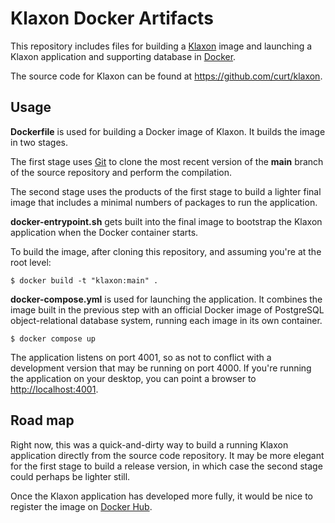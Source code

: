 # Klaxon Docker Artifacts

This repository includes files for building a
[Klaxon](https://github.com/curt/klaxon) image and launching a Klaxon
application and supporting database in [Docker](https://www.docker.com/).

The source code for Klaxon can be found at <https://github.com/curt/klaxon>.

## Usage

__Dockerfile__ is used for building a Docker image of Klaxon. It builds the image
in two stages.

The first stage uses [Git](https://git-scm.com/) to clone the most recent
version of the __main__ branch of the source repository and perform the
compilation.

The second stage uses the products of the first stage to build a lighter final
image that includes a minimal numbers of packages to run the application.

__docker-entrypoint.sh__ gets built into the final image to bootstrap the Klaxon
application when the Docker container starts.

To build the image, after cloning this repository, and assuming you're at the
root level:

```
$ docker build -t "klaxon:main" .
```

__docker-compose.yml__ is used for launching the application. It combines the
image built in the previous step with an official Docker image of PostgreSQL
object-relational database system, running each image in its own container.

```
$ docker compose up
```

The application listens on port 4001, so as not to conflict with a development
version that may be running on port 4000. If you're running the application on
your desktop, you can point a browser to <http://localhost:4001>.

## Road map

Right now, this was a quick-and-dirty way to build a running Klaxon application
directly from the source code repository. It may be more elegant for the first
stage to build a release version, in which case the second stage could perhaps
be lighter still.

Once the Klaxon application has developed more fully, it would be nice to
register the image on [Docker Hub](https://hub.docker.com/).